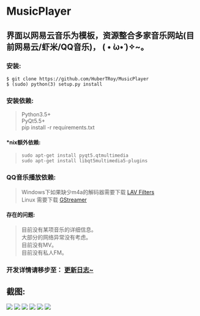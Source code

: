 # MusicPlayer
## 界面以网易云音乐为模板，资源整合多家音乐网站(目前网易云/虾米/QQ音乐)， ( • ̀ω•́ )✧~。

### 安装:
```
$ git clone https://github.com/HuberTRoy/MusicPlayer
$ (sudo) python(3) setup.py install
```

### 安装依赖:
> Python3.5+ <br />
> PyQt5.5+ <br />
> pip install -r requirements.txt

#### \*nix额外依赖:
> `sudo apt-get install pyqt5.qtmultimedia` <br />
> `sudo apt-get install libqt5multimedia5-plugins`

### QQ音乐播放依赖:
> Windows下如果缺少m4a的解码器需要下载 <a href="https://github.com/Nevcairiel/LAVFilters/releases">LAV Filters</a> <br>
> Linux 需要下载 <a href="https://gstreamer.freedesktop.org/">GStreamer</a>


#### 存在的问题:
> 目前没有某项音乐的详细信息。<br />
> 大部分的网络异常没有考虑。 <br />
> 目前没有MV。 <br />
> 目前没有私人FM。 <br />

### 开发详情请移步至： <a href="https://github.com/HuberTRoy/MusicPlayer/blob/master/doc/updateLog.md">更新日志~</a>

## 截图:
<img src="https://github.com/HuberTRoy/MusicPlayer/blob/master/testpic/22.jpg"/>

<img src="https://github.com/HuberTRoy/MusicPlayer/blob/master/testpic/16.jpg"/>

<img src="https://github.com/HuberTRoy/MusicPlayer/blob/master/testpic/19.jpg"/>

<img src="https://github.com/HuberTRoy/MusicPlayer/blob/master/testpic/23.jpg"/>

<img src="https://github.com/HuberTRoy/MusicPlayer/blob/master/testpic/10.jpg"/>

<img src="https://github.com/HuberTRoy/MusicPlayer/blob/master/testpic/14.jpg"/>




